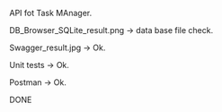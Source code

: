 API fot Task MAnager.

DB_Browser_SQLite_result.png -> data base file check.

Swagger_result.jpg -> Ok.

Unit tests -> Ok.

Postman -> Ok.

DONE
